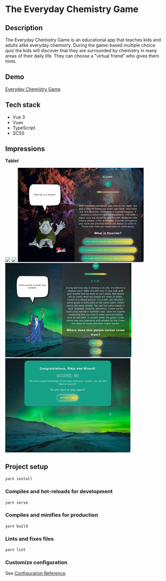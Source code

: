 # The Everyday Chemistry Game

## Description

The Everyday Chemistry Game is an educational app that teaches kids and adults alike everyday chemistry. During the game-based multiple choice quiz the kids will discover that they are surrounded by chemistry in many areas of their daily life. They can choose a "virtual friend" who gives them hints.

## Demo

[Everyday Chemistry Game](https://everyday-chemistry-game.herokuapp.com)

## Tech stack

- Vue 3
- Vuex
- TypeScript
- SCSS

## Impressions

**Tablet**

<img src="./screenshots/screen_fairy_welcome.png" height="300"> <img src="./screenshots/screen_dwarf_question.png" height="300"> <img src="./screenshots/screen_goblin_hint.png" height="300"> <img src="./screenshots/screen_wizard_final-question.png" height="300"> <img src="./screenshots/screen_wizard_game-end.png" height="300">

## Project setup

```
yarn install
```

### Compiles and hot-reloads for development

```
yarn serve
```

### Compiles and minifies for production

```
yarn build
```

### Lints and fixes files

```
yarn lint
```

### Customize configuration

See [Configuration Reference](https://cli.vuejs.org/config/).
